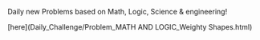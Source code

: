 Daily new Problems based on Math, Logic, Science & engineering!


[here](Daily_Challenge/Problem_MATH AND LOGIC_Weighty Shapes.html)
